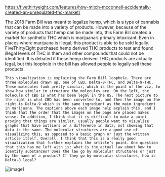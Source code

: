 https://fivethirtyeight.com/features/how-mitch-mcconnell-accidentally-created-an-unregulated-thc-market/ 

The 2018 Farm Bill was meant to legalize hemp, which is a type of cannabis that can be made into a variety of products. However, because of the variety of products that hemp can be made into, this Farm Bill created a market for synthetic THC which is marijuana’s primary intoxicant. Even in places where marijuana is illegal, this product is able to be sold legally. FiveThirtyEight purchased hemp derived THC products to test and found illegal levels of THC in them and other compounds that could not be identified. It is debated if these hemp derived THC products are actually legal, but this loophole in the bill has allowed people to legally sell these products. 

	This visualization is explaining the Farm Bill loophole. There are three molecules drawn up, one of CBD, Delta-8-THC, and Delta-9-THC. These molecules look pretty similar, which is the point of the viz, to show how similar in structure the molecules are. On the left, the molecule of CBD is what has been legal in the US. The next picture to the right is what CBD has been converted to, and then the image on the right is Delta-9 which is the same ingredient as the main ingredient in marijuana. The captions above each image help explain this, and I think that the order that the images on the page are placed makes sense. In addition, I think that it is difficult to make a point proving that things are similar, usually people want to visualize graphs that have outliers or a difference in data, not showing that data is the same. The molecular structures are a good use of visualizing this, as opposed to a basic graph or just the written article itself. Overall, I think that this is a really good visualization that further explains the article’s point. One question that this has me left with is: what is the actual law about how to identify substances? Does the law go by molecular structures or just by the name of a product? If they go by molecular structures, how is Delta-8 legal?
	
![image1](https://github.com/vlm-wpi/reflections/blob/558a7ca8109a7b561040086552807e328d60135c/image7.webp)
